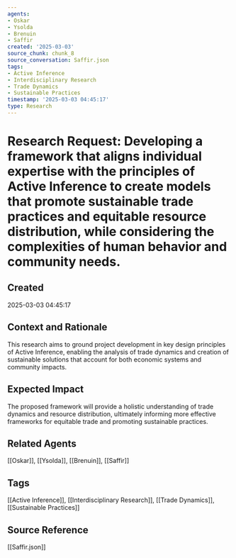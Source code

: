 ```yaml
---
agents:
- Oskar
- Ysolda
- Brenuin
- Saffir
created: '2025-03-03'
source_chunk: chunk_8
source_conversation: Saffir.json
tags:
- Active Inference
- Interdisciplinary Research
- Trade Dynamics
- Sustainable Practices
timestamp: '2025-03-03 04:45:17'
type: Research
---
```


# Research Request: Developing a framework that aligns individual expertise with the principles of Active Inference to create models that promote sustainable trade practices and equitable resource distribution, while considering the complexities of human behavior and community needs.

## Created
2025-03-03 04:45:17

## Context and Rationale
This research aims to ground project development in key design principles of Active Inference, enabling the analysis of trade dynamics and creation of sustainable solutions that account for both economic systems and community impacts.

## Expected Impact
The proposed framework will provide a holistic understanding of trade dynamics and resource distribution, ultimately informing more effective frameworks for equitable trade and promoting sustainable practices.

## Related Agents
[[Oskar]], [[Ysolda]], [[Brenuin]], [[Saffir]]

## Tags
[[Active Inference]], [[Interdisciplinary Research]], [[Trade Dynamics]], [[Sustainable Practices]]

## Source Reference
[[Saffir.json]]
